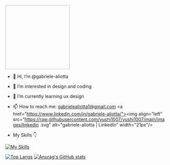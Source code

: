 <p align=”center”>
<img width="200" height="200"
![copertina](https://github.com/gabriele-aliotta/gabriele-aliotta/assets/129871222/af63f4b8-16a4-4910-ae00-c11d01481cfe)
>

</p>


- 👋 Hi, I’m @gabriele-aliotta
- 👀 I’m interested in design and coding
- 🌱 I’m currently learning ux design
- 📫 How to reach me: gabrielealiotta1@gmail.com
<a href=”https://www.linkedin.com/in/gabriele-aliotta/"><img align=”left” src=”https://raw.githubusercontent.com/yushi1007/yushi1007/main/images/linkedin .svg" alt="gabriele-aliotta | LinkedIn” width="21px"/></a>

- My Skills 👇

[![My Skills](https://skillicons.dev/icons?i=html,css,js,vscode,figma,ai,ps)](https://skillicons.dev)

[![Top Langs](https://github-readme-stats.vercel.app/api/top-langs/?username=anuraghazra&layout=donut)](https://github.com/anuraghazra/github-readme-stats)
[![Anurag's GitHub stats](https://github-readme-stats.vercel.app/api?username=gabriele-aliotta&show_icons=true&theme=standard)](https://github.com/anuraghazra/github-readme-stats)

